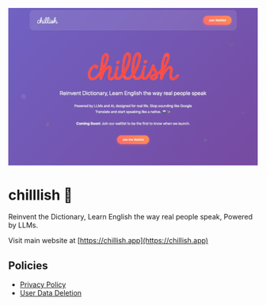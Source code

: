 ![chillish landing page](./landing-page.jpeg)

# chilllish 📕
Reinvent the Dictionary, Learn English the way real people speak, Powered by LLMs.

Visit main website at [https://chillish.app](https://chillish.app)

## Policies
- [Privacy Policy](./privacy.html)
- [User Data Deletion](./data-deletion.html)
